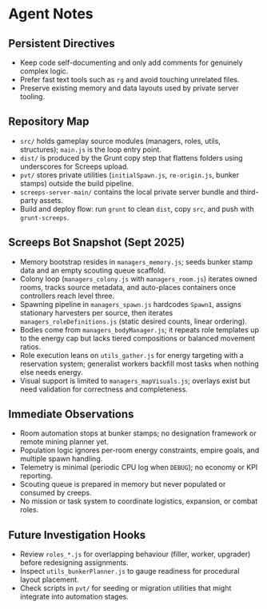 ﻿# Agent Notes

## Persistent Directives
- Keep code self-documenting and only add comments for genuinely complex logic.
- Prefer fast text tools such as `rg` and avoid touching unrelated files.
- Preserve existing memory and data layouts used by private server tooling.

## Repository Map
- `src/` holds gameplay source modules (managers, roles, utils, structures); `main.js` is the loop entry point.
- `dist/` is produced by the Grunt copy step that flattens folders using underscores for Screeps upload.
- `pvt/` stores private utilities (`initialSpawn.js`, `re-origin.js`, bunker stamps) outside the build pipeline.
- `screeps-server-main/` contains the local private server bundle and third-party assets.
- Build and deploy flow: run `grunt` to clean `dist`, copy `src`, and push with `grunt-screeps`.

## Screeps Bot Snapshot (Sept 2025)
- Memory bootstrap resides in `managers_memory.js`; seeds bunker stamp data and an empty scouting queue scaffold.
- Colony loop (`managers_colony.js` with `managers_room.js`) iterates owned rooms, tracks source metadata, and auto-places containers once controllers reach level three.
- Spawning pipeline in `managers_spawn.js` hardcodes `Spawn1`, assigns stationary harvesters per source, then iterates `managers_roleDefinitions.js` (static desired counts, linear ordering).
- Bodies come from `managers_bodyManager.js`; it repeats role templates up to the energy cap but lacks tiered compositions or balanced movement ratios.
- Role execution leans on `utils_gather.js` for energy targeting with a reservation system; generalist workers backfill most tasks when nothing else needs energy.
- Visual support is limited to `managers_mapVisuals.js`; overlays exist but need validation for correctness and completeness.

## Immediate Observations
- Room automation stops at bunker stamps; no designation framework or remote mining planner yet.
- Population logic ignores per-room energy constraints, empire goals, and multiple spawn handling.
- Telemetry is minimal (periodic CPU log when `DEBUG`); no economy or KPI reporting.
- Scouting queue is prepared in memory but never populated or consumed by creeps.
- No mission or task system to coordinate logistics, expansion, or combat roles.

## Future Investigation Hooks
- Review `roles_*.js` for overlapping behaviour (filler, worker, upgrader) before redesigning assignments.
- Inspect `utils_bunkerPlanner.js` to gauge readiness for procedural layout placement.
- Check scripts in `pvt/` for seeding or migration utilities that might integrate into automation stages.
